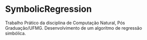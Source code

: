 # SymbolicRegression
Trabalho Prático da disciplina de Computação Natural, Pós Graduação/UFMG. Desenvolvimento de um algoritmo de regressão simbólica. 
